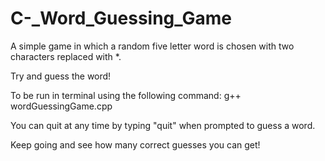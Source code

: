 # C-_Word_Guessing_Game

A simple game in which a random five letter word is chosen with two characters replaced with *.

Try and guess the word!

To be run in terminal using the following command: g++ wordGuessingGame.cpp

You can quit at any time by typing "quit" when prompted to guess a word.

Keep going and see how many correct guesses you can get!
